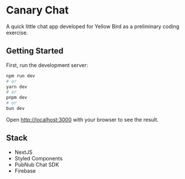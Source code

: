 
# Canary Chat

A quick little chat app developed for Yellow Bird as a preliminary coding exercise. 


## Getting Started

First, run the development server:

```bash
npm run dev
# or
yarn dev
# or
pnpm dev
# or
bun dev
```

Open [http://localhost:3000](http://localhost:3000) with your browser to see the result.



## Stack

- NextJS
- Styled Components
- PubNub Chat SDK
- Firebase

